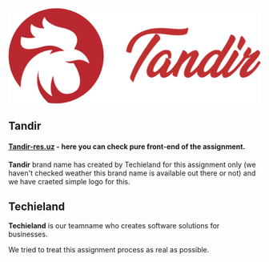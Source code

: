 <p align="center"><img src="img/logo tandir.jpg" width="800"></p>

## Tandir

#### [Tandir-res.uz](https://westchester.uz/tandir) - here you can check pure front-end of the assignment.

**Tandir** brand name has created by Techieland for this assignment only \(we haven't checked weather this brand name is available out there or not\) and we have craeted simple logo for this.

## Techieland

**Techieland** is our teamname who creates software solutions for businesses.

We tried to treat this assignment process as real as possible.
